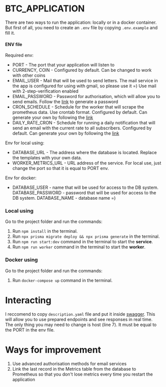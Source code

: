 # BTC_APPLICATION 
There are two ways to run the application: locally or in a docker container. But first of all, you need to create an `.env` file by copying `.env.example` and fill it.

#### ENV file
Required env:
* PORT - The port that your application will listen to
* CURRENCY, COIN - Configured by default. Can be changed to work with other coins
* EMAIL_USER - Mail that will be used to send letters. The mail service in the app is configured for using with gmail, so please use it =) Use mail with 2-step-verification enabled
* EMAIL_PASSWORD - Password for authorisation, which will allow you to send emails. Follow the [link](https://security.google.com/settings/security/apppasswords) to generate a password
* CRON_SCHEDULE - Schedule for the worker that will scrape the prometheus data. Use crontab format. Configured by default. Can generate your own by following the [link](https://crontab.guru/)
* DAILY_RATE_CRON - Schedule for running a daily notification that will send an email with the current rate to all subscribers. Configured by default. Can generate your own by following the [link](https://crontab.guru/)

Env for local using:
* DATABASE_URL - The address where the database is located. Replace the templates with your own data. 
* WORKER_METRICS_URL - URL address of the service. For local use, just change the port so that it is equal to PORT env.

Env for docker:
* DATABASE_USER - name that will be used for access to the DB system.
DATABASE_PASSWORD - password that will be used for access to the DB system.
DATABASE_NAME - database name =)

### Local using
Go to the project folder and run the commands:
1. Run `npm install` in the terminal.
2. Run `npx prisma migrate deploy && npx prisma generate` in the terminal.
3. Run `npm run start:dev` command in the terminal to start the **service**.
4. Run `npm run worker` command in the terminal to start the **worker**.

### Docker using
Go to the project folder and run the commands:
1. Run `docker-compose up` command in the terminal.

# Interacting
I reccomend to copy `description.yaml` file and put it inside [swagger](https://editor.swagger.io/). This will allow you to use prepared endpoints and see responses in real time. The only thing you may need to change is host (line 7). It must be equal to the PORT in the env file.

# Ways for improvement
1. Use advanced authorisation methods for email services
2. Link the last record in the Metrics table from the database to Prometheus so that you don't lose metrics every time you restart the application